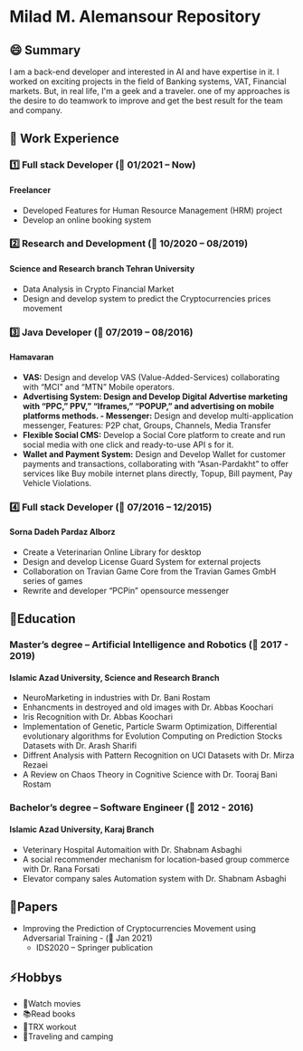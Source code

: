 # Milad M. Alemansour Repository


## 😄 Summary
I am a back-end developer and interested in AI and have expertise in it. I worked on exciting projects in the field of Banking systems, VAT, Financial markets. But, in real life, I'm a geek and a traveler. one of my approaches is the desire to do teamwork to improve and get the best result for the team and company.

## 💼 Work Experience
### 1️⃣ Full stack Developer (📅 01/2021 – Now)
####  Freelancer
- Developed Features for Human Resource Management (HRM) project
- Develop an online booking system
### 2️⃣ Research and Development (📅 10/2020 – 08/2019)
#### Science and Research branch Tehran University
- Data Analysis in Crypto Financial Market
- Design and develop system to predict the Cryptocurrencies prices movement
### 3️⃣ Java Developer (📅 07/2019 – 08/2016)
#### Hamavaran
- **VAS:** Design and develop VAS (Value-Added-Services) collaborating with “MCI” and “MTN” Mobile operators.
- **Advertising System: **Design and Develop Digital Advertise marketing with “PPC,” PPV,” “Iframes,” “POPUP,” and advertising on mobile platforms methods.
-** Messenger:** Design and develop multi-application messenger, Features: P2P chat, Groups, Channels, Media Transfer
- **Flexible Social CMS:** Develop a Social Core platform to create and run social media with one click and ready-to-use API s for it.
- **Wallet and Payment System:** Design and Develop Wallet for customer payments and transactions, collaborating with “Asan-Pardakht” to offer services like Buy mobile internet plans directly, Topup, Bill payment, Pay Vehicle Violations.
### 4️⃣ Full stack Developer (📅 07/2016 – 12/2015)
#### Sorna Dadeh Pardaz Alborz
- Create a Veterinarian Online Library for desktop
- Design and develop License Guard System for external projects
- Collaboration on Travian Game Core from the Travian Games GmbH series of games 
- Rewrite and developer “PCPin” opensource messenger

## 🏫Education
### Master’s degree – Artificial Intelligence and Robotics (📅 2017 - 2019)
#### Islamic Azad University, Science and Research Branch 
- NeuroMarketing in industries with Dr. Bani Rostam
- Enhancments in destroyed and old images with Dr. Abbas Koochari
- Iris Recognition with Dr. Abbas Koochari
- Implementation of Genetic, Particle Swarm Optimization, Differential evolutionary algorithms for Evolution Computing on Prediction Stocks Datasets with Dr. Arash Sharifi
- Diffrent Analysis with Pattern Recognition on UCI Datasets with Dr. Mirza Rezaei
- A Review on Chaos Theory in Cognitive Science with Dr. Tooraj Bani Rostam

### Bachelor’s degree – Software Engineer (📅 2012 - 2016)
#### Islamic Azad University, Karaj Branch
- Veterinary Hospital Automaition with Dr. Shabnam Asbaghi
- A social recommender mechanism for location-based group commerce with Dr. Rana Forsati
- Elevator company sales Automation system with Dr. Shabnam Asbaghi

## 📰Papers
- Improving the Prediction of Cryptocurrencies Movement using Adversarial Training - (📅 Jan 2021)
    - IDS2020 – Springer publication

## ⚡Hobbys
- 🎥Watch movies
- 📚Read books
- 🏃TRX workout
- 🛫Traveling and camping






<!--
**milad-alemansour/milad-alemansour** is a ✨ _special_ ✨ repository because its `README.md` (this file) appears on your GitHub profile.

Here are some ideas to get you started:

- 🔭 I’m currently working on ...
- 🌱 I’m currently learning ...
- 👯 I’m looking to collaborate on ...
- 🤔 I’m looking for help with ...
- 💬 Ask me about ...
- 📫 How to reach me: ...
- 😄 Pronouns: ...
- ⚡ Fun fact: ...
-->
